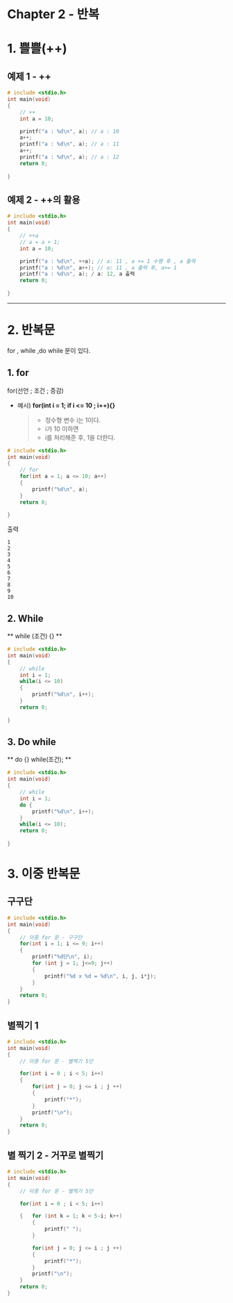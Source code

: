 # Chapter 2 - 반복

# 1. 쁠쁠(++)

## 예제 1 - ++
``` C
# include <stdio.h>
int main(void)
{   
    // ++
    int a = 10;

    printf("a : %d\n", a); // a : 10
    a++;
    printf("a : %d\n", a); // a : 11
    a++;
    printf("a : %d\n", a); // a : 12
    return 0;
    
}
```
## 예제 2 - ++의 활용
```C
# include <stdio.h>
int main(void)
{   
    // ++a 
    // a = a + 1;
    int a = 10;

    printf("a : %d\n", ++a); // a: 11 , a += 1 수행 후 , a 출력
    printf("a : %d\n", a++); // a: 11 , a 출력 후, a+= 1 
    printf("a : %d\n", a); / a: 12, a 출력
    return 0;
    
}
```
---
# 2. 반복문

for , while ,do while 문이 있다.

## 1. for

for(선언 ; 조건 ; 증감)
- 예시) **for(int i = 1; if i <= 10 ; i++){}**  
  > + 정수형 변수 i는 1이다.  
  > + i가 10 이하면  
  > + i를 처리해준 후, 1을 더한다.
``` c
# include <stdio.h>
int main(void)
{   
    // for
    for(int a = 1; a <= 10; a++)
    {
        printf("%d\n", a); 
    }
    return 0;
    
}
```
출력
```
1
2
3
4
5
6
7
8
9
10
```
## 2. While

** while (조건) {} **
``` c
# include <stdio.h>
int main(void)
{   
    // while
    int i = 1;
    while(i <= 10)
    {
        printf("%d\n", i++); 
    }
    return 0;
    
}
```
## 3. Do while

** do {} while(조건); **
``` c
# include <stdio.h>
int main(void)
{   
    // while
    int i = 1;
    do {
        printf("%d\n", i++);
    }
    while(i <= 10);
    return 0;
    
}
```
# 3. 이중 반복문

## 구구단
```c
# include <stdio.h>
int main(void)
{   
    // 이중 for 문 - 구구단
    for(int i = 1; i <= 9; i++)
    {   
        printf("%d단\n", i);
        for (int j = 1; j<=9; j++)
        {
            printf("%d x %d = %d\n", i, j, i*j);
        }
    }
    return 0;
}
```
## 별찍기 1
```c
# include <stdio.h>
int main(void)
{   
    // 이중 for 문 - 별찍기 5단

    for(int i = 0 ; i < 5; i++)
    {   
        for(int j = 0; j <= i ; j ++)
        {
            printf("*");
        } 
        printf("\n");
    }
    return 0;
}
```
## 별 찍기 2 - 거꾸로 별찍기
``` c
# include <stdio.h>
int main(void)
{   
    // 이중 for 문 - 별찍기 5단

    for(int i = 0 ; i < 5; i++)

    {   for (int k = 1; k < 5-i; k++)
        {
            printf(" ");
        }

        for(int j = 0; j <= i ; j ++)
        {
            printf("*");
        } 
        printf("\n");
    }
    return 0;
}
```
